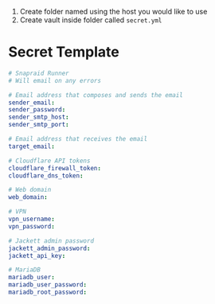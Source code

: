 1. Create folder named using the host you would like to use
2. Create vault inside folder called `secret.yml`

# Secret Template

```yaml
# Snapraid Runner
# Will email on any errors

# Email address that composes and sends the email
sender_email:
sender_password:
sender_smtp_host:
sender_smtp_port:

# Email address that receives the email
target_email:

# Cloudflare API tokens
cloudflare_firewall_token:
cloudflare_dns_token:

# Web domain
web_domain: 

# VPN
vpn_username: 
vpn_password: 

# Jackett admin password
jackett_admin_password: 
jackett_api_key: 

# MariaDB
mariadb_user: 
mariadb_user_password: 
mariadb_root_password: 

```